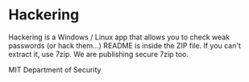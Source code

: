 # Hackering
Hackering is a Windows / Linux app that allows you to check weak passwords (or hack them...)
README is inside the ZIP file. If you can't extract it, use 7zip. We are publishing secure 7zip too.


MIT Department of Security
